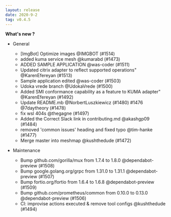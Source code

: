 ```yaml
---
layout: release
date: 2020-9-2
tag: v0.4.5
---
```


**What's new ?**

- General

  - [ImgBot] Optimize images @IMGBOT (#1514)
  - added kuma service mesh @kumarabd (#1473)
  - ADDED SAMPLE APPLICATION @was-coder (#1511)
  - Updated citrix adapter to reflect supported operations" @KarenEfereyan (#1513)
  - Sample application edited @was-coder (#1503)
  - Udoka vrede branch @UdokaVrede (#1500)
  - Added SMI conformance capability as a feature to KUMA adapter" @KarenEfereyan (#1492)
  - Update README.mb @NorbertLuszkiewicz (#1480)
    #1476 @7daytheory (#1478)
  - fix wsl 404s @thegagne (#1497)
  - Added the Correct Slack link in contributing.md @akashgp09 (#1484)
  - removed 'common issues' heading and fixed typo @tim-hanke (#1477)
  - Merge master into meshmap @kushthedude (#1472)

- Maintenance

  - Bump github.com/gorilla/mux from 1.7.4 to 1.8.0 @dependabot-preview (#1508)
  - Bump google.golang.org/grpc from 1.31.0 to 1.31.1 @dependabot-preview (#1507)
  - Bump fortio.org/fortio from 1.6.4 to 1.6.8 @dependabot-preview (#1509)
  - Bump github.com/prometheus/common from 0.10.0 to 0.13.0 @dependabot-preview (#1506)
  - CI: improvise actions executed & remove tool configs @kushthedude (#1494)

